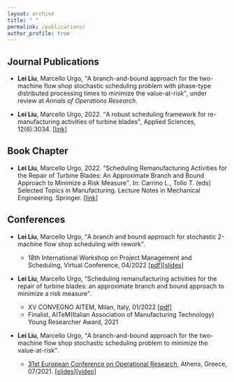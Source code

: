 ```yaml
---
layout: archive
title: " "
permalink: /publications/
author_profile: true
---
```


## Journal Publications

* **Lei Liu**, Marcello Urgo, <q>A branch-and-bound approach for the two-machine flow shop stochastic scheduling problem with phase-type distributed processing times to minimize the value-at-risk</q>, under review at *Annals of Operations Research*.

* **Lei Liu**, Marcello Urgo, 2022. <q>A robust scheduling framework for re-manufacturing activities of turbine blades</q>, Applied Sciences, 12(6):3034. [[link]](https://www.mdpi.com/2076-3417/12/6/3034)



## Book Chapter

* **Lei Liu**, Marcello Urgo, 2022. <q>Scheduling Remanufacturing Activities for the Repair of Turbine Blades: An Approximate Branch and Bound Approach to Minimize a Risk Measure</q>. In: Carrino L., Tolio T. (eds) Selected Topics in Manufacturing. Lecture Notes in Mechanical Engineering. Springer. [[link]](https://doi.org/10.1007/978-3-030-82627-7_3)

## Conferences
* **Lei Liu**, Marcello Urgo, <q>A branch and bound approach for stochastic 2-machine flow shop scheduling with rework</q>.
  - 18th International Workshop on Project Management and Scheduling, Virtual Conference, 04/2022 [\[pdf\]](/files/PMS2022_paper.pdf)[\[slides\]](/files/PMS2022_slides.pdf)

* **Lei Liu**, Marcello Urgo, <q>Scheduling remanufacturing activities for the repair of turbine blades: an approximate branch and bound approach to minimize a risk measure</q>.
  - XV CONVEGNO AITEM, Milan, Italy, 01/2022 [\[pdf\]](/files/XV_AITEM_LeiLIU.pdf)
  - Finalist, AITeM(Italian Association of Manufacturing Technology) Young Researcher Award, 2021

* **Lei Liu**, Marcello Urgo, <q>A branch-and-bound approach for the two-machine flow shop stochastic scheduling problem to minimize the value-at-risk</q>.
  - [31st European Conference on Operational Research](https://euro2021athens.com/), Athens, Greece, 07/2021. [\[slides\]](/files/EURO2021Lei.pdf)[\[video\]](https://www.youtube.com/watch?v=JlzkkG4Bkoo)
